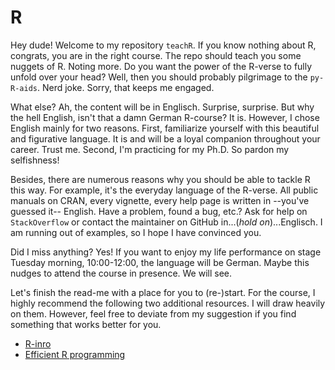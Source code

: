 # R

Hey dude! Welcome to my repository `teachR`. If you know nothing about R,
congrats, you are in the right course. The repo should teach you some nuggets
of R. Noting more. Do you want the power of the R-verse to fully unfold over
your head? Well, then you should probably pilgrimage to the `py-R-aids`. Nerd
joke. Sorry, that keeps me engaged.

What else? Ah, the content will be in Englisch. Surprise, surprise. But why the
hell English, isn't that a damn German R-course? It is. However, I chose
English mainly for two reasons. First, familiarize yourself with this beautiful
and figurative language. It is and will be a loyal companion throughout your
career. Trust me. Second, I'm practicing for my Ph.D. So pardon my selfishness!

Besides, there are numerous reasons why you should be able to tackle R this
way. For example, it's the everyday language of the R-verse. All public manuals
on CRAN, every vignette, every help page is written in --you've guessed it--
English. Have a problem, found a bug, etc.? Ask for help on `StackOverflow` or
contact the maintainer on GitHub in...(*hold on*)...Englisch. I am running out
of examples, so I hope I have convinced you. 

Did I miss anything? Yes! If you want to enjoy my life performance on stage
Tuesday morning, 10:00-12:00, the language will be German. Maybe this nudges to
attend the course in presence. We will see.

Let's finish the read-me with a place for you to (re-)start. For the course, I
highly recommend the following two additional resources. I will draw heavily on
them. However, feel free to deviate from my suggestion if you find something
that works better for you.

- [R-inro](https://cran.r-project.org/doc/manuals/r-release/R-intro.pdf)
- [Efficient R programming](https://csgillespie.github.io/efficientR/index.html)

